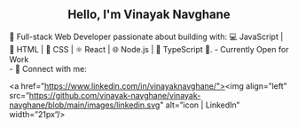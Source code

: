 <h2 align="center">
Hello, I'm Vinayak Navghane
</h2> 
🚀 Full-stack Web Developer passionate about building with: 💻 JavaScript | 🔧 HTML | 🎨 CSS | ⚛️ React | 🌐 Node.js | 📘 TypeScript 🚀.
- Currently Open for Work<br/>
- 🤝 Connect with me:

<a href=”https://www.linkedin.com/in/vinayaknavghane/"><img align=”left” src=”https://github.com/vinayak-navghane/vinayak-navghane/blob/main/images/linkedin.svg" alt=”icon | LinkedIn” width=”21px”/></a>


